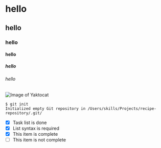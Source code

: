 #  hello
## hello
### hello
#### hello
##### hello
###### hello

![Image of Yaktocat](https://octodex.github.com/images/yaktocat.png)

```
$ git init
Initialized empty Git repository in /Users/skills/Projects/recipe-repository/.git/
```


- [x] Task list is done
- [x] List syntax is required
- [x] This item is complete
- [ ] This item is not complete
